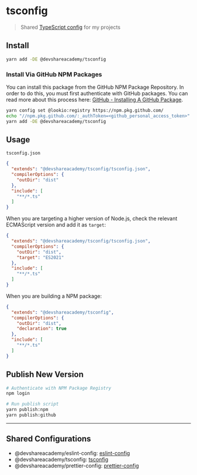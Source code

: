 # tsconfig

> Shared [TypeScript config](https://www.typescriptlang.org/docs/handbook/tsconfig-json.html) for my projects

## Install

```bash
yarn add -DE @devshareacademy/tsconfig
```

### Install Via GitHub NPM Packages

You can install this package from the GitHub NPM Package Repository. In order to do this, you must first authenticate with GitHub packages. You can read more about this process here: [GitHub - Installing A GitHub Package](https://docs.github.com/en/packages/working-with-a-github-packages-registry/working-with-the-npm-registry#installing-a-package).

```bash
yarn config set @lookio:registry https://npm.pkg.github.com/
echo "//npm.pkg.github.com/:_authToken=<github_personal_access_token>" > .npmrc
yarn add -DE @devshareacademy/tsconfig
```

## Usage

`tsconfig.json`

```json
{
  "extends": "@devshareacademy/tsconfig/tsconfig.json",
  "compilerOptions": {
    "outDir": "dist"
  },
  "include": [
    "**/*.ts"
  ]
}
```

When you are targeting a higher version of Node.js, check the relevant ECMAScript version and add it as `target`:

```json
{
  "extends": "@devshareacademy/tsconfig/tsconfig.json",
  "compilerOptions": {
    "outDir": "dist",
    "target": "ES2021"
  },
  "include": [
    "**/*.ts"
  ]
}
```

When you are building a NPM package:

```json
{
  "extends": "@devshareacademy/tsconfig",
  "compilerOptions": {
    "outDir": "dist",
    "declaration": true
  },
  "include": [
    "**/*.ts"
  ]
}
```

## Publish New Version

```bash
# Authenticate with NPM Package Registry
npm login

# Run publish script
yarn publish:npm
yarn publish:github
```

---

## Shared Configurations

- @devshareacademy/eslint-config: [eslint-config](https://github.com/devshareacademy/eslint-config)
- @devshareacademy/tsconfig: [tsconfig](https://github.com/devshareacademy/tsconfig)
- @devshareacademy/prettier-config: [prettier-config](https://github.com/devshareacademy/prettier-config)
